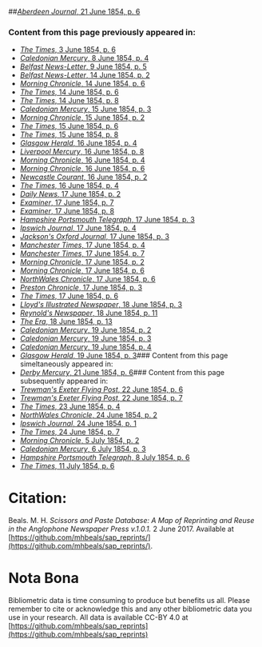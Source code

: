 ##[*Aberdeen Journal*, 21 June 1854, p. 6](https://mhbeals.github.io/sap_html/Aberdeen-Journal/Aberdeen-Journal-21-June-1854-p-6)

### Content from this page previously appeared in:
+ [*The Times*, 3 June 1854, p. 6](https://mhbeals.github.io/sap_html/The-Times/The-Times-3-June-1854-p-6)
+ [*Caledonian Mercury*, 8 June 1854, p. 4](https://mhbeals.github.io/sap_html/Caledonian-Mercury/Caledonian-Mercury-8-June-1854-p-4)
+ [*Belfast News-Letter*, 9 June 1854, p. 5](https://mhbeals.github.io/sap_html/Belfast-News-Letter/Belfast-News-Letter-9-June-1854-p-5)
+ [*Belfast News-Letter*, 14 June 1854, p. 2](https://mhbeals.github.io/sap_html/Belfast-News-Letter/Belfast-News-Letter-14-June-1854-p-2)
+ [*Morning Chronicle*, 14 June 1854, p. 6](https://mhbeals.github.io/sap_html/Morning-Chronicle/Morning-Chronicle-14-June-1854-p-6)
+ [*The Times*, 14 June 1854, p. 6](https://mhbeals.github.io/sap_html/The-Times/The-Times-14-June-1854-p-6)
+ [*The Times*, 14 June 1854, p. 8](https://mhbeals.github.io/sap_html/The-Times/The-Times-14-June-1854-p-8)
+ [*Caledonian Mercury*, 15 June 1854, p. 3](https://mhbeals.github.io/sap_html/Caledonian-Mercury/Caledonian-Mercury-15-June-1854-p-3)
+ [*Morning Chronicle*, 15 June 1854, p. 2](https://mhbeals.github.io/sap_html/Morning-Chronicle/Morning-Chronicle-15-June-1854-p-2)
+ [*The Times*, 15 June 1854, p. 6](https://mhbeals.github.io/sap_html/The-Times/The-Times-15-June-1854-p-6)
+ [*The Times*, 15 June 1854, p. 8](https://mhbeals.github.io/sap_html/The-Times/The-Times-15-June-1854-p-8)
+ [*Glasgow Herald*, 16 June 1854, p. 4](https://mhbeals.github.io/sap_html/Glasgow-Herald/Glasgow-Herald-16-June-1854-p-4)
+ [*Liverpool Mercury*, 16 June 1854, p. 8](https://mhbeals.github.io/sap_html/Liverpool-Mercury/Liverpool-Mercury-16-June-1854-p-8)
+ [*Morning Chronicle*, 16 June 1854, p. 4](https://mhbeals.github.io/sap_html/Morning-Chronicle/Morning-Chronicle-16-June-1854-p-4)
+ [*Morning Chronicle*, 16 June 1854, p. 6](https://mhbeals.github.io/sap_html/Morning-Chronicle/Morning-Chronicle-16-June-1854-p-6)
+ [*Newcastle Courant*, 16 June 1854, p. 2](https://mhbeals.github.io/sap_html/Newcastle-Courant/Newcastle-Courant-16-June-1854-p-2)
+ [*The Times*, 16 June 1854, p. 4](https://mhbeals.github.io/sap_html/The-Times/The-Times-16-June-1854-p-4)
+ [*Daily News*, 17 June 1854, p. 2](https://mhbeals.github.io/sap_html/Daily-News/Daily-News-17-June-1854-p-2)
+ [*Examiner*, 17 June 1854, p. 7](https://mhbeals.github.io/sap_html/Examiner/Examiner-17-June-1854-p-7)
+ [*Examiner*, 17 June 1854, p. 8](https://mhbeals.github.io/sap_html/Examiner/Examiner-17-June-1854-p-8)
+ [*Hampshire Portsmouth Telegraph*, 17 June 1854, p. 3](https://mhbeals.github.io/sap_html/Hampshire-Portsmouth-Telegraph/Hampshire-Portsmouth-Telegraph-17-June-1854-p-3)
+ [*Ipswich Journal*, 17 June 1854, p. 4](https://mhbeals.github.io/sap_html/Ipswich-Journal/Ipswich-Journal-17-June-1854-p-4)
+ [*Jackson's Oxford Journal*, 17 June 1854, p. 3](https://mhbeals.github.io/sap_html/Jackson's-Oxford-Journal/Jackson's-Oxford-Journal-17-June-1854-p-3)
+ [*Manchester Times*, 17 June 1854, p. 4](https://mhbeals.github.io/sap_html/Manchester-Times/Manchester-Times-17-June-1854-p-4)
+ [*Manchester Times*, 17 June 1854, p. 7](https://mhbeals.github.io/sap_html/Manchester-Times/Manchester-Times-17-June-1854-p-7)
+ [*Morning Chronicle*, 17 June 1854, p. 2](https://mhbeals.github.io/sap_html/Morning-Chronicle/Morning-Chronicle-17-June-1854-p-2)
+ [*Morning Chronicle*, 17 June 1854, p. 6](https://mhbeals.github.io/sap_html/Morning-Chronicle/Morning-Chronicle-17-June-1854-p-6)
+ [*NorthWales Chronicle*, 17 June 1854, p. 6](https://mhbeals.github.io/sap_html/NorthWales-Chronicle/NorthWales-Chronicle-17-June-1854-p-6)
+ [*Preston Chronicle*, 17 June 1854, p. 3](https://mhbeals.github.io/sap_html/Preston-Chronicle/Preston-Chronicle-17-June-1854-p-3)
+ [*The Times*, 17 June 1854, p. 6](https://mhbeals.github.io/sap_html/The-Times/The-Times-17-June-1854-p-6)
+ [*Lloyd's Illustrated Newspaper*, 18 June 1854, p. 3](https://mhbeals.github.io/sap_html/Lloyd's-Illustrated-Newspaper/Lloyd's-Illustrated-Newspaper-18-June-1854-p-3)
+ [*Reynold's Newspaper*, 18 June 1854, p. 11](https://mhbeals.github.io/sap_html/Reynold's-Newspaper/Reynold's-Newspaper-18-June-1854-p-11)
+ [*The Era*, 18 June 1854, p. 13](https://mhbeals.github.io/sap_html/The-Era/The-Era-18-June-1854-p-13)
+ [*Caledonian Mercury*, 19 June 1854, p. 2](https://mhbeals.github.io/sap_html/Caledonian-Mercury/Caledonian-Mercury-19-June-1854-p-2)
+ [*Caledonian Mercury*, 19 June 1854, p. 3](https://mhbeals.github.io/sap_html/Caledonian-Mercury/Caledonian-Mercury-19-June-1854-p-3)
+ [*Caledonian Mercury*, 19 June 1854, p. 4](https://mhbeals.github.io/sap_html/Caledonian-Mercury/Caledonian-Mercury-19-June-1854-p-4)
+ [*Glasgow Herald*, 19 June 1854, p. 3](https://mhbeals.github.io/sap_html/Glasgow-Herald/Glasgow-Herald-19-June-1854-p-3)### Content from this page simeltaneously appeared in:
+ [*Derby Mercury*, 21 June 1854, p. 6](https://mhbeals.github.io/sap_html/Derby-Mercury/Derby-Mercury-21-June-1854-p-6)### Content from this page subsequently appeared in:
+ [*Trewman's Exeter Flying Post*, 22 June 1854, p. 6](https://mhbeals.github.io/sap_html/Trewman's-Exeter-Flying-Post/Trewman's-Exeter-Flying-Post-22-June-1854-p-6)
+ [*Trewman's Exeter Flying Post*, 22 June 1854, p. 7](https://mhbeals.github.io/sap_html/Trewman's-Exeter-Flying-Post/Trewman's-Exeter-Flying-Post-22-June-1854-p-7)
+ [*The Times*, 23 June 1854, p. 4](https://mhbeals.github.io/sap_html/The-Times/The-Times-23-June-1854-p-4)
+ [*NorthWales Chronicle*, 24 June 1854, p. 2](https://mhbeals.github.io/sap_html/NorthWales-Chronicle/NorthWales-Chronicle-24-June-1854-p-2)
+ [*Ipswich Journal*, 24 June 1854, p. 1](https://mhbeals.github.io/sap_html/Ipswich-Journal/Ipswich-Journal-24-June-1854-p-1)
+ [*The Times*, 24 June 1854, p. 7](https://mhbeals.github.io/sap_html/The-Times/The-Times-24-June-1854-p-7)
+ [*Morning Chronicle*, 5 July 1854, p. 2](https://mhbeals.github.io/sap_html/Morning-Chronicle/Morning-Chronicle-5-July-1854-p-2)
+ [*Caledonian Mercury*, 6 July 1854, p. 3](https://mhbeals.github.io/sap_html/Caledonian-Mercury/Caledonian-Mercury-6-July-1854-p-3)
+ [*Hampshire Portsmouth Telegraph*, 8 July 1854, p. 6](https://mhbeals.github.io/sap_html/Hampshire-Portsmouth-Telegraph/Hampshire-Portsmouth-Telegraph-8-July-1854-p-6)
+ [*The Times*, 11 July 1854, p. 6](https://mhbeals.github.io/sap_html/The-Times/The-Times-11-July-1854-p-6)
                    
# Citation: 

Beals. M. H. *Scissors and Paste Database: A Map of Reprinting and Reuse in the Anglophone Newspaper Press v.1.0.1.* 2 June 2017. Available at [https://github.com/mhbeals/sap_reprints/](https://github.com/mhbeals/sap_reprints/). 
                    
# Nota Bona

Bibliometric data is time consuming to produce but benefits us all. Please remember to cite or acknowledge this and any other bibliometric data you use in your research. All data is available CC-BY 4.0 at [https://github.com/mhbeals/sap_reprints](https://github.com/mhbeals/sap_reprints)